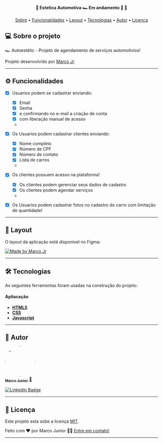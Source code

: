 <h4 align="center"> 
	🚧  Estetica Automotiva 🏎️ Em andamento 🚀 🚧
</h4>

<p align="center">
 <a href="#-sobre-o-projeto">Sobre</a> •
 <a href="#-funcionalidades">Funcionalidades</a> •
 <a href="#-layout">Layout</a> • 
 <a href="#-tecnologias">Tecnologias</a> •  
 <a href="#-autor">Autor</a> • 
 <a href="#user-content--licença">Licença</a>
</p>


## 💻 Sobre o projeto

🏎️ Autoestétic - Projeto de agendamento de serviços automotivios!


Projeto desenvolvido por [Marco Jr](https://www.linkedin.com/in/marcorcjunior/).

---

## ⚙️ Funcionalidades

- [x] Usuarios podem se cadastrar enviando:
  - [x] Email
  - [x] Senha
  - [x] e confirmando no e-mail a criação de conta
  - [x] com liberação manual de acesso
  -

- [x] Os Usuarios podem cadastrar clientes enviando:
  - [x] Nome completo
  - [x] Número de CPF
  - [x] Número de contato
  - [x] Lista de carros
  -

- [x] Os clientes possuem acesso na plataforma!
  - [x] Os clientes podem gerenciar seus dados de cadastro
  - [x] Os clientes podem agendar serviços
  -

- [x] Os Usuarios podem cadastrar fotos no cadastro do carro com limitação de quantidade!

---

## 🎨 Layout

O layout da aplicação está disponível no Figma:

<a href="https://www.figma.com/file/EmHbGbvzUSTOx0by0l13Po/Projeto-modern-web?node-id=0-1&t=D6x2wSnQH1SrYRk2-0">
  <img alt="Made by Marco Jr" src="https://img.shields.io/badge/Acessar%20Layout%20-Figma-%2304D361">
</a>

---

## 🛠 Tecnologias

As seguintes ferramentas foram usadas na construção do projeto:

#### **Apliacação**

-   **[HTML5](https://html.spec.whatwg.org/)**
-   **[CSS](https://www.w3.org/)**
-   **[Javascript](https://developer.mozilla.org/pt-BR/docs/Learn/JavaScript/First_steps/What_is_JavaScript)**

---

## 🦸 Autor

<a href="#">
 <img style="border-radius: 50%;" src="https://avatars.githubusercontent.com/u/20648410?v=4" width="100px;" alt=""/>
 <br />
 <sub><b>Marco Junior</b></sub></a> <a href="#" title="Marco Jr">🚀</a>
 <br />

[![Linkedin Badge](https://img.shields.io/badge/-Marco_Jr-blue?style=flat-square&logo=Linkedin&logoColor=white&link=https://www.linkedin.com/in/marcorcjunior/)](https://www.linkedin.com/in/marcorcjunior/)

---

## 📝 Licença

Este projeto esta sobe a licença [MIT](./LICENSE).

Feito com ❤️ por Marco Junior 👋🏽 [Entre em contato!](https://www.linkedin.com/in/marcorcjunior/)

---

<!-- ##  Versões do README -->

<!-- [Português 🇧🇷](./README.md)  |  [Inglês sem emojis 🇺🇸](./README-en.md) | [Portugues sem logo  🇧🇷](./README-sem-logo.md)  -->
